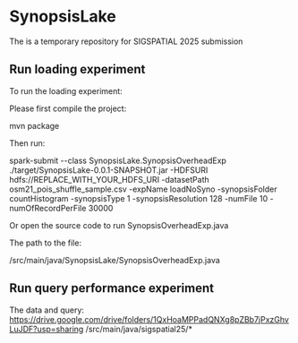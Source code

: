 # SynopsisLake
The is a temporary repository for SIGSPATIAL 2025 submission

## Run loading experiment
To run the loading experiment:

Please first compile the project:
	
 mvn package

Then run:

spark-submit --class SynopsisLake.SynopsisOverheadExp ./target/SynopsisLake-0.0.1-SNAPSHOT.jar -HDFSURI hdfs://REPLACE_WITH_YOUR_HDFS_URI -datasetPath osm21_pois_shuffle_sample.csv -expName loadNoSyno -synopsisFolder countHistogram -synopsisType 1 -synopsisResolution 128 -numFile 10 -numOfRecordPerFile 30000

Or open the source code to run SynopsisOverheadExp.java

The path to the file: 

/src/main/java/SynopsisLake/SynopsisOverheadExp.java

## Run query performance experiment
The data and query: https://drive.google.com/drive/folders/1QxHoaMPPadQNXg8pZBb7jPxzGhvLuJDF?usp=sharing
/src/main/java/sigspatial25/*

